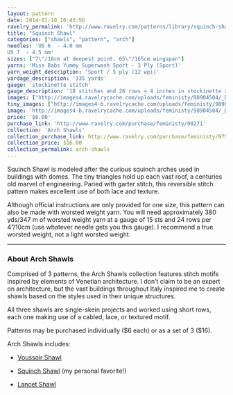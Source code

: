 ```yaml
---
layout: pattern
date: 2014-01-10 16:43:56
ravelry_permalink: 'http://www.ravelry.com/patterns/library/squinch-shawl'
title: "Squinch Shawl"
categories: ["shawls", "pattern", "arch"]
needles: 'US 6  - 4.0 mm
US 7  - 4.5 mm'
sizes: ["7\"/18cm at deepest point, 65\"/165cm wingspan"]
yarns: 'Miss Babs Yummy Superwash Sport - 3 Ply (Sport)'
yarn_weight_description: 'Sport / 5 ply (12 wpi)'
yardage_description: '335 yards'
gauge: 'stockinette stitch'
gauge_description: '18 stitches and 26 rows = 4 inches in stockinette stitch'
images: ["http://images4.ravelrycache.com/uploads/feministy/98904504/_D7C5546_medium.jpg", "http://images4-d.ravelrycache.com/uploads/feministy/98904445/_D7C2237_medium.jpg", "http://images4.ravelrycache.com/uploads/feministy/98904474/_D7C2255_medium.jpg", "http://images4.ravelrycache.com/uploads/feministy/98904527/_D7C5550_medium.jpg", "http://images4-b.ravelrycache.com/uploads/feministy/98904563/_D7C5562_medium.jpg"]
tiny_images: ["http://images4-b.ravelrycache.com/uploads/feministy/98904504/_D7C5546_square.jpg", "http://images4-b.ravelrycache.com/uploads/feministy/98904445/_D7C2237_square.jpg", "http://images4-b.ravelrycache.com/uploads/feministy/98904474/_D7C2255_square.jpg", "http://images4.ravelrycache.com/uploads/feministy/98904527/_D7C5550_square.jpg", "http://images4-d.ravelrycache.com/uploads/feministy/98904563/_D7C5562_square.jpg"]
image: 'http://images4-b.ravelrycache.com/uploads/feministy/98904504/_D7C5546_square.jpg'
price: '$6.00'
purchase_link: 'http://www.ravelry.com/purchase/feministy/98271'
collection: 'Arch Shawls'
collection_purchase_link: http://www.ravelry.com/purchase/feministy/97506 
collection_price: $16.00 
collection_permalink: arch-shawls 
---
```

<p>Squinch Shawl is modeled after the curious squinch arches used in buildings with domes. The tiny triangles hold up each vast roof, a centuries old marvel of engineering. Paried with garter stitch, this reversible stitch pattern makes excellent use of both lace and texture.</p>

<p>Although official instructions are only provided for one size, this pattern can also be made with worsted weight yarn. You will need approximately 380 yds/347 m of worsted weight yarn at a gauge of 15 sts and 24 rows per 4&#8221;/10cm (use whatever needle gets you this gauge). I recommend a true worsted weight, not a light worsted weight.</p>
<hr />
<h3 id='about_arch_shawls'>About Arch Shawls</h3>

<p>Comprised of 3 patterns, the Arch Shawls collection features stitch motifs inspired by elements of Venetian architecture. I don’t claim to be an expert on architecture, but the vast buildings throughout Italy inspired me to create shawls based on the styles used in their unique structures.</p>

<p>All three shawls are single-skein projects and worked using short rows, each one making use of a cabled, lace, or textured motif.</p>

<p>Patterns may be purchased individually ($6 each) or as a set of 3 ($16).</p>

<p>Arch Shawls includes:</p>

<ul>
<li>
<p><a href='http://www.ravelry.com/patterns/library/voussoir-shawl'>Voussoir Shawl</a></p>
</li>

<li>
<p><a href='http://www.ravelry.com/patterns/library/squinch-shawl/'>Squinch Shawl</a> (my personal favorite!)</p>
</li>

<li>
<p><a href='http://www.ravelry.com/patterns/library/lancet-shawl'>Lancet Shawl</a></p>
</li>
</ul>